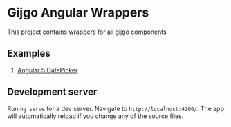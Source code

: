 # Gijgo Angular Wrappers

This project contains wrappers for all gijgo components

## Examples

1. [Angular 5 DatePicker](http://gijgo.com/datepicker/example/angular-5)


## Development server

Run `ng serve` for a dev server. Navigate to `http://localhost:4200/`. The app will automatically reload if you change any of the source files.

